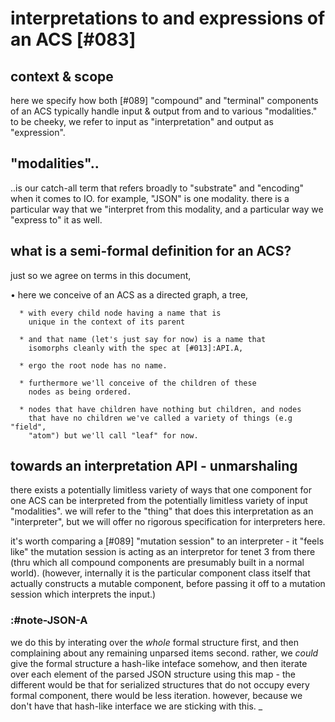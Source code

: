 # interpretations to and expressions of an ACS [#083]



## context & scope

here we specify how both [#089] "compound" and "terminal" components of
an ACS typically handle input & output from and to various "modalities."
to be cheeky, we refer to input as "interpretation" and output as
"expression".




## "modalities"..

..is our catch-all term that refers broadly to "substrate" and
"encoding" when it comes to IO. for example, "JSON" is one modality.
there is a particular way that we "interpret from this modality, and a
particular way we "express to" it as well.




## what is a semi-formal definition for an ACS?

just so we agree on terms in this document,

  • here we conceive of an ACS as a directed graph, a tree,

      * with every child node having a name that is
        unique in the context of its parent

      * and that name (let's just say for now) is a name that
        isomorphs cleanly with the spec at [#013]:API.A,

      * ergo the root node has no name.

      * furthermore we'll conceive of the children of these
        nodes as being ordered.

      * nodes that have children have nothing but children, and nodes
        that have no children we've called a variety of things (e.g "field",
        "atom") but we'll call "leaf" for now.




## towards an interpretation API - unmarshaling

there exists a potentially limitless variety of ways that one component
for one ACS can be interpreted from the potentially limitless variety of
input "modalities". we will refer to the "thing" that does this
interpretation as an "interpreter", but we will offer no rigorous
specification for interpreters here.

it's worth comparing a [#089] "mutation session" to an interpreter - it
"feels like" the mutation session is acting as an interpretor for tenet
3 from there (thru which all compound components are presumably built in
a normal world). (however, internally it is the particular component class
itself that actually constructs a mutable component, before passing it off
to a mutation session which interprets the input.)




### :#note-JSON-A

we do this by interating over the *whole* formal structure first, and
then complaining about any remaining unparsed items second. rather, we
*could* give the formal structure a hash-like inteface somehow, and then
iterate over each element of the parsed JSON structure using this map -
the different would be that for serialized structures that do not occupy
every formal component, there would be less iteration. however, because
we don't have that hash-like interface we are sticking with this.
_
